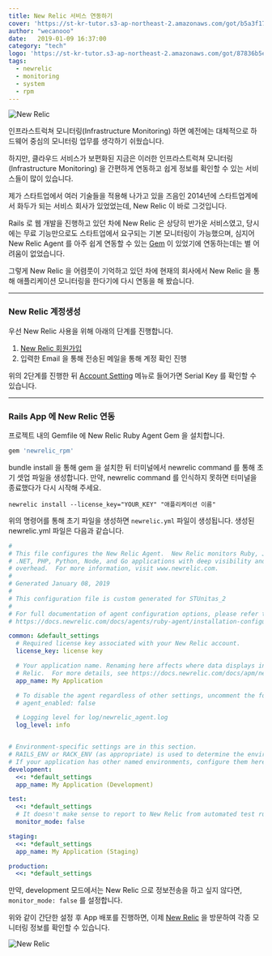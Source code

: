 ```yaml
---
title: New Relic 서비스 연동하기
cover: 'https://st-kr-tutor.s3-ap-northeast-2.amazonaws.com/got/b5a3f174d257be33bbbc1e6e7f787f6a/cover11.png'
author: "wecanooo"
date:   2019-01-09 16:37:00
category: "tech"
logo: 'https://st-kr-tutor.s3-ap-northeast-2.amazonaws.com/got/87836b5eb053590be9fc6d495e7858fc/dream.png'
tags:
  - newrelic
  - monitoring
  - system
  - rpm
---
```


![New Relic](https://st-kr-tutor.s3-ap-northeast-2.amazonaws.com/got/2a041c5fdcfdb93da6360ccb5cc40ad9/download.jpg)


인프라스트럭쳐 모니터링(Infrastructure Monitoring) 하면 예전에는 대체적으로 하드웨어 중심의 모니터링 업무를 생각하기 쉬웠습니다.

하지만, 클라우드 서비스가 보편화된 지금은 이러한 인프라스트럭쳐 모니터링(Infrastructure Monitoring) 을 간편하게 연동하고 쉽게 정보를 확인할 수 있는 서비스들이 많이 있습니다.

제가 스타트업에서 여러 기술들을 적용해 나가고 있을 즈음인 2014년에 스타트업계에서 화두가 되는 서비스 회사가 있었었는데, New Relic 이 바로 그것입니다.

Rails 로 웹 개발을 진행하고 있던 차에 New Relic 은 상당히 반가운 서비스였고, 당시에는 무료 기능만으로도 스타트업에서 요구되는 기본 모니터링이 가능했으며, 심지어 New Relic Agent 를 아주 쉽게 연동할 수 있는 [Gem](https://github.com/newrelic/rpm) 이 있었기에 연동하는데는 별 어려움이 없었습니다.

그렇게 New Relic 을 어렴풋이 기억하고 있던 차에 현재의 회사에서 New Relic 을 통해 애플리케이션 모니터링을 한다기에 다시 연동을 해 봤습니다.

---

### New Relic 계정생성

우선 New Relic 사용을 위해 아래의 단계를 진행합니다.

1. [New Relic 회원가입](https://newrelic.com/signup)
2. 입력한 Email 을 통해 전송된 메일을 통해 계정 확인 진행

위의 2단계를 진행한 뒤 [Account Setting](https://rpm.newrelic.com/accounts/) 메뉴로 들어가면 Serial Key 를 확인할 수 있습니다.

---

### Rails App 에 New Relic 연동

프로젝트 내의 Gemfile 에 New Relic Ruby Agent Gem 을 설치합니다.

```ruby
gem 'newrelic_rpm'
```

bundle install 을 통해 gem 을 설치한 뒤 터미널에서 newrelic command 를 통해 초기 셋업 파일을 생성합니다. 만약, newrelic command 를 인식하지 못하면 터미널을 종료했다가 다시 시작해 주세요.

```shell
newrelic install --license_key="YOUR_KEY" "애플리케이션 이름"
```

위의 명령어를 통해 초기 파일을 생성하면 `newrelic.yml` 파일이 생성됩니다. 생성된 newrelic.yml 파일은 다음과 같습니다.

```yml
#
# This file configures the New Relic Agent.  New Relic monitors Ruby, Java,
# .NET, PHP, Python, Node, and Go applications with deep visibility and low
# overhead.  For more information, visit www.newrelic.com.
#
# Generated January 08, 2019
#
# This configuration file is custom generated for STUnitas_2
#
# For full documentation of agent configuration options, please refer to
# https://docs.newrelic.com/docs/agents/ruby-agent/installation-configuration/ruby-agent-configuration

common: &default_settings
  # Required license key associated with your New Relic account.
  license_key: license key

  # Your application name. Renaming here affects where data displays in New
  # Relic.  For more details, see https://docs.newrelic.com/docs/apm/new-relic-apm/maintenance/renaming-applications
  app_name: My Application

  # To disable the agent regardless of other settings, uncomment the following:
  # agent_enabled: false

  # Logging level for log/newrelic_agent.log
  log_level: info


# Environment-specific settings are in this section.
# RAILS_ENV or RACK_ENV (as appropriate) is used to determine the environment.
# If your application has other named environments, configure them here.
development:
  <<: *default_settings
  app_name: My Application (Development)

test:
  <<: *default_settings
  # It doesn't make sense to report to New Relic from automated test runs.
  monitor_mode: false

staging:
  <<: *default_settings
  app_name: My Application (Staging)

production:
  <<: *default_settings
```

만약, development 모드에서는 New Relic 으로 정보전송을 하고 싶지 않다면, `monitor_mode: false` 를 설정합니다.

위와 같이 간단한 설정 후 App 배포를 진행하면, 이제 [New Relic](https://rpm.newrelic.com/) 을 방문하여 각종 모니터링 정보를 확인할 수 있습니다.

![New Relic](https://st-kr-tutor.s3-ap-northeast-2.amazonaws.com/got/b4e350dc4cfda39633fe8ff835fb2514/apm-landing-page.png)